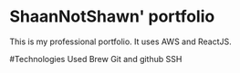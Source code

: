 # ShaanNotShawn' portfolio
This is my professional portfolio. It uses AWS and ReactJS.


#Technologies Used
Brew
Git and github
SSH
